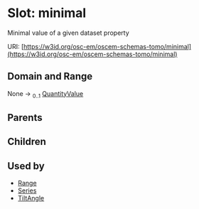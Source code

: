 
# Slot: minimal

Minimal value of a given dataset property

URI: [https://w3id.org/osc-em/oscem-schemas-tomo/minimal](https://w3id.org/osc-em/oscem-schemas-tomo/minimal)


## Domain and Range

None &#8594;  <sub>0..1</sub> [QuantityValue](QuantityValue.md)

## Parents


## Children


## Used by

 * [Range](Range.md)
 * [Series](Series.md)
 * [TiltAngle](TiltAngle.md)
